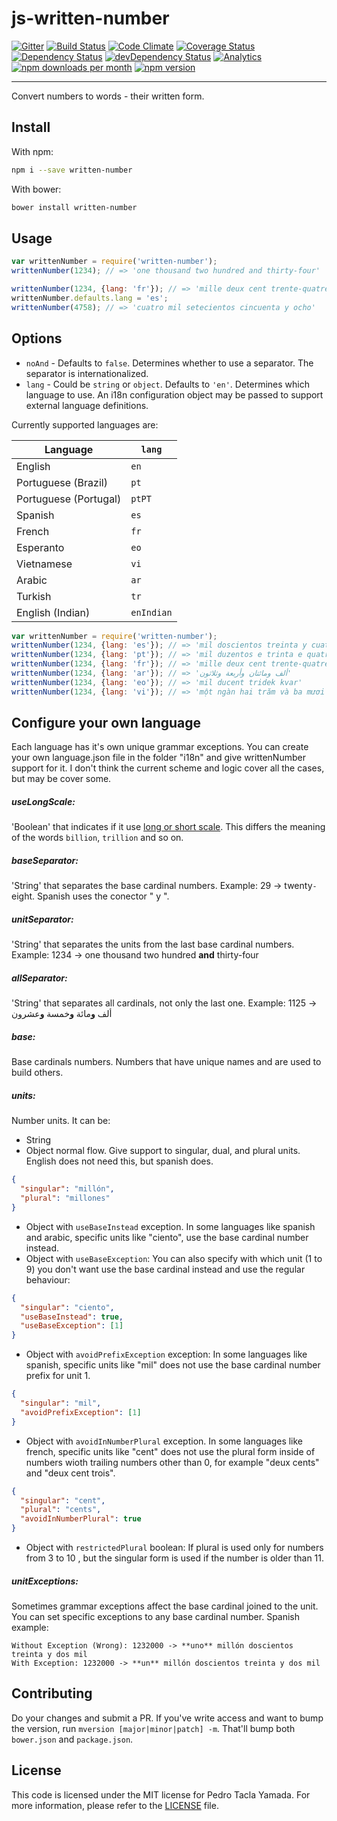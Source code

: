 # js-written-number
[![Gitter](https://badges.gitter.im/Join%20Chat.svg)](https://gitter.im/yamadapc/js-written-number?utm_source=badge&utm_medium=badge&utm_campaign=pr-badge)
[![Build Status](https://secure.travis-ci.org/yamadapc/js-written-number.png?branch=master)](http://travis-ci.org/yamadapc/js-written-number)
[![Code Climate](https://codeclimate.com/github/yamadapc/js-written-number.png)](https://codeclimate.com/github/yamadapc/js-written-number)
[![Coverage Status](https://coveralls.io/repos/yamadapc/js-written-number/badge.png?branch=master)](https://coveralls.io/r/yamadapc/js-written-number?branch=master)
[![Dependency Status](https://david-dm.org/yamadapc/js-written-number.png)](https://david-dm.org/yamadapc/js-written-number)
[![devDependency Status](https://david-dm.org/yamadapc/js-written-number/dev-status.png)](https://david-dm.org/yamadapc/js-written-number#info=devDependencies)
[![Analytics](https://ga-beacon.appspot.com/UA-54450544-1/js-written-number/README)](https://github.com/igrigorik/ga-beacon)
[![npm downloads per month](http://img.shields.io/npm/dm/written-number.svg)](https://www.npmjs.org/package/written-number)
[![npm version](https://img.shields.io/npm/v/written-number.svg)](https://www.npmjs.org/package/written-number)
- - -
Convert numbers to words - their written form.

## Install
With npm:
```bash
npm i --save written-number
```
With bower:
```bash
bower install written-number
```

## Usage
```javascript
var writtenNumber = require('written-number');
writtenNumber(1234); // => 'one thousand two hundred and thirty-four'

writtenNumber(1234, {lang: 'fr'}); // => 'mille deux cent trente-quatre'
writtenNumber.defaults.lang = 'es';
writtenNumber(4758); // => 'cuatro mil setecientos cincuenta y ocho'
```

## Options
- `noAnd` - Defaults to `false`. Determines whether to use a separator. The
  separator is internationalized.
- `lang` - Could be `string` or `object`. Defaults to `'en'`. Determines which
  language to use. An i18n configuration object may be passed to support
  external language definitions.

Currently supported languages are:

| Language | `lang` |
|---------|--------|
| English | `en` |
| Portuguese (Brazil) | `pt` |
| Portuguese (Portugal) | `ptPT` |
| Spanish | `es` |
| French | `fr` |
| Esperanto | `eo` |
| Vietnamese | `vi` |
| Arabic | `ar` |
| Turkish | `tr` |
| English (Indian) | `enIndian` |


```javascript
var writtenNumber = require('written-number');
writtenNumber(1234, {lang: 'es'}); // => 'mil doscientos treinta y cuatro'
writtenNumber(1234, {lang: 'pt'}); // => 'mil duzentos e trinta e quatro'
writtenNumber(1234, {lang: 'fr'}); // => 'mille deux cent trente-quatre'
writtenNumber(1234, {lang: 'ar'}); // => 'ألف ومائتان وأربعة وثلاثون'
writtenNumber(1234, {lang: 'eo'}); // => 'mil ducent tridek kvar'
writtenNumber(1234, {lang: 'vi'}); // => 'một ngàn hai trăm và ba mươi bốn'
```

## Configure your own language
Each language has it's own unique grammar exceptions.  You can create your own language.json file in the folder "i18n" and give writtenNumber support for it. I don't think the current scheme and logic cover all the cases, but may be cover some.

##### useLongScale:
'Boolean' that indicates if it use [long or short scale](http://en.wikipedia.org/wiki/Long_and_short_scales). This differs the meaning of the words `billion`, `trillion` and so on.

##### baseSeparator:
'String' that separates the base cardinal numbers.
Example: 29 -> twenty`-`eight. Spanish uses the conector " y ".

##### unitSeparator:
'String' that separates the units from the last base cardinal numbers.
Example: 1234 -> one thousand two hundred **and** thirty-four

##### allSeparator:
'String' that separates all cardinals, not only the last one.
Example: 1125 -> ألف **و**مائة **و**خمسة **و**عشرون

##### base:
Base cardinals numbers. Numbers that have unique names and are used to build others.

##### units:
Number units.
It can be:
- String
- Object normal flow. Give support to singular, dual, and plural units. English does not need this, but spanish does.
```json
{
  "singular": "millón",
  "plural": "millones"
}
```
- Object with `useBaseInstead` exception.
In some languages like spanish and arabic, specific units like "ciento", use the base cardinal number instead.
- Object with `useBaseException`: You can also specify with which unit (1 to 9) you don't
want use the base cardinal instead and use the regular behaviour:
```json
{
  "singular": "ciento",
  "useBaseInstead": true,
  "useBaseException": [1]
}
```
- Object with `avoidPrefixException` exception:
In some languages like spanish, specific units like "mil" does not use the base
cardinal number prefix for unit 1.
```json
{
  "singular": "mil",
  "avoidPrefixException": [1]
}
```
- Object with `avoidInNumberPlural` exception.
In some languages like french, specific units like "cent" does not use the plural form inside of
numbers wioth trailing numbers other than 0, for example "deux cents" and "deux cent trois".
```json
{
  "singular": "cent",
  "plural": "cents",
  "avoidInNumberPlural": true
}
```
- Object with `restrictedPlural` boolean:
If plural is used only for numbers from 3 to 10 , but the singular form is used if the number is older than 11. 

##### unitExceptions:
Sometimes grammar exceptions affect the base cardinal joined to the unit. You
can set specific exceptions to any base cardinal number.
Spanish example:
```
Without Exception (Wrong): 1232000 -> **uno** millón doscientos treinta y dos mil
With Exception: 1232000 -> **un** millón doscientos treinta y dos mil
```

## Contributing
Do your changes and submit a PR. If you've write access and want to bump the version, run `mversion [major|minor|patch] -m`. That'll bump both `bower.json` and `package.json`.

## License
This code is licensed under the MIT license for Pedro Tacla Yamada. For more information, please refer to the [LICENSE](/LICENSE) file.
